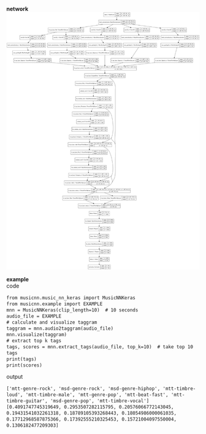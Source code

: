 __network__  
![image](https://github.com/nieguangyang/musicnn-keras/blob/master/musicnn/model.png?raw=true)

__example__  
code  
```
from musicnn.music_nn_keras import MusicNNKeras
from musicnn.example import EXAMPLE
mnn = MusicNNKeras(clip_length=10)  # 10 seconds
audio_file = EXAMPLE
# calculate and visualize taggram
taggram = mnn.audio2taggram(audio_file)
mnn.visualize(taggram)
# extract top k tags
tags, scores = mnn.extract_tags(audio_file, top_k=10)  # take top 10 tags
print(tags)
print(scores)
```
output  
```
['mtt-genre-rock', 'msd-genre-rock', 'msd-genre-hiphop', 'mtt-timbre-loud', 'mtt-timbre-male', 'mtt-genre-pop', 'mtt-beat-fast', 'mtt-timbre-guitar', 'msd-genre-pop', 'mtt-timbre-vocal']
[0.4091747745319649, 0.2953507282115795, 0.20576066772143045, 0.19431541032261318, 0.18789105393268443, 0.18054986000061035, 0.17712968587875366, 0.17392555210325453, 0.15721004097550004, 0.1306182477209303]
```